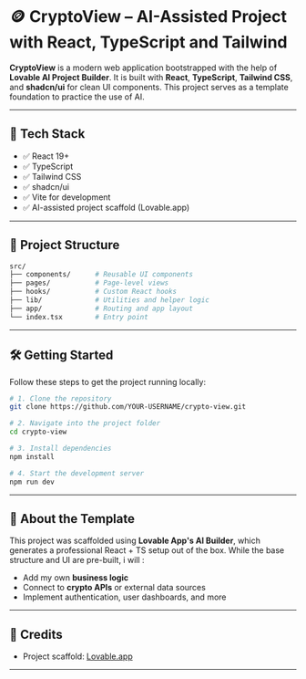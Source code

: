 # 🪙 CryptoView – AI-Assisted Project with React, TypeScript and Tailwind 

**CryptoView** is a modern web application bootstrapped with the help of **Lovable AI Project Builder**. 
It is built with **React**, **TypeScript**, **Tailwind CSS**, and **shadcn/ui** for clean UI components. 
This project serves as a template foundation to practice the use of AI.

---

## 🚀 Tech Stack

- ✅ React 19+
- ✅ TypeScript
- ✅ Tailwind CSS
- ✅ shadcn/ui
- ✅ Vite for development
- ✅ AI-assisted project scaffold (Lovable.app)

---

## 📂 Project Structure

```bash
src/
├── components/      # Reusable UI components
├── pages/           # Page-level views
├── hooks/           # Custom React hooks
├── lib/             # Utilities and helper logic
├── app/             # Routing and app layout
└── index.tsx        # Entry point
```

---

## 🛠️ Getting Started

Follow these steps to get the project running locally:

```bash
# 1. Clone the repository
git clone https://github.com/YOUR-USERNAME/crypto-view.git

# 2. Navigate into the project folder
cd crypto-view

# 3. Install dependencies
npm install

# 4. Start the development server
npm run dev
```

---


## 🧠 About the Template

This project was scaffolded using **Lovable App's AI Builder**, which generates a professional React + TS setup out of the box. While the base structure and UI are pre-built, i will
:
- Add my own **business logic**
- Connect to **crypto APIs** or external data sources
- Implement authentication, user dashboards, and more

---


## 🙌 Credits

- Project scaffold: [Lovable.app](https://lovable.app)

---
